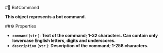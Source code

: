 #🔮 BotCommand

**This object represents a bot command.**

##⚙️ Properties

- **`command`** (**`str`** ): **Text of the command; 1-32 characters. Can contain only lowercase English letters, digits and
underscores.**
- **`description`** (**`str`** ): **Description of the command; 1-256 characters.**
